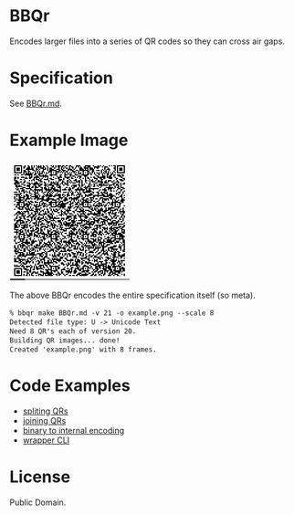 
# BBQr

Encodes larger files into a series of QR codes so they can cross air gaps.

# Specification

See [BBQr.md](BBQr.md).

# Example Image

![Example of BBQr Image](example.png)

The above BBQr encodes the entire specification itself (so meta). 

```
% bbqr make BBQr.md -v 21 -o example.png --scale 8
Detected file type: U -> Unicode Text
Need 8 QR's each of version 20.
Building QR images... done!
Created 'example.png' with 8 frames.
```

# Code Examples

- [spliting QRs](bbqr/split.py)
- [joining QRs](bbqr/join.py)
- [binary to internal encoding](bbqr/utils.py)
- [wrapper CLI](bbqr/cli.py)

# License

Public Domain.

